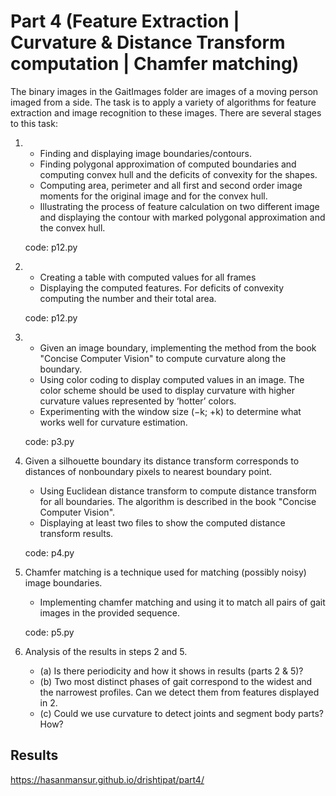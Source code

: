 # Part 4 (Feature Extraction | Curvature & Distance Transform computation | Chamfer matching)

The binary images in the GaitImages folder are images of a moving person imaged from a side. The task is to apply a variety of algorithms for feature
extraction and image recognition to these images. There are several stages to this task:

1. 
   - Finding and displaying image boundaries/contours. 
   - Finding polygonal approximation of computed boundaries and computing convex hull and the deficits of convexity for the shapes. 
   - Computing area, perimeter and all first and second order image moments for the original image and for the convex hull.
   - Illustrating the process of feature calculation on two different image and displaying the contour with marked polygonal approximation and the convex hull.

   code: p12.py

2. 
   - Creating a table with computed values for all frames
   - Displaying the computed features. For deficits of convexity computing the number and their total area.

   code: p12.py

3. 
   - Given an image boundary, implementing the method from the book "Concise Computer Vision" to compute curvature along the boundary. 
   - Using color coding to display computed values in an image. The color scheme should be used to display curvature with higher curvature values represented by
     ‘hotter’ colors. 
   - Experimenting with the window size (−k; +k) to determine what works well for curvature estimation.

   code: p3.py

4. Given a silhouette boundary its distance transform corresponds to distances of nonboundary pixels to nearest boundary point. 
   - Using  Euclidean distance transform to compute distance transform for all boundaries. The algorithm is described in the book "Concise Computer Vision".
   - Displaying at least two files to show the computed distance transform results.

   code: p4.py

5. Chamfer matching is a technique used for matching (possibly noisy) image boundaries.
   - Implementing chamfer matching and using it to match all pairs of gait images in the provided sequence.

   code: p5.py

6. Analysis of the results in steps 2 and 5.
   - (a) Is there periodicity and how it shows in results (parts 2 & 5)?
   - (b) Two most distinct phases of gait correspond to the widest and the narrowest profiles. Can we detect them from features displayed in 2.
   - (c) Could we use curvature to detect joints and segment body parts? How?


Results
-------
https://hasanmansur.github.io/drishtipat/part4/





